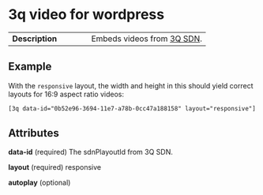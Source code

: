 # 3q video for wordpress

<table>
  <tr>
    <td width="40%"><strong>Description</strong></td>
    <td>Embeds videos from <a href="https://www.3qsdn.com/en/">3Q SDN</a>.</td>
  </tr>
</table>

## Example

With the `responsive` layout, the width and height in this should yield correct layouts for 16:9 aspect ratio videos:

```html
[3q data-id="0b52e96-3694-11e7-a78b-0cc47a188158" layout="responsive"]
```

## Attributes

**data-id** (required)
The sdnPlayoutId from 3Q SDN.

**layout** (required)
responsive

**autoplay** (optional)
